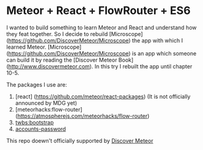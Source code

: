 # Meteor + React + FlowRouter + ES6

I wanted to build something to learn Meteor and React and understand how they feat together. So I decide to
rebuild [Microscope] (https://github.com/DiscoverMeteor/Microscope) the app with which I learned Meteor.
[Microscope] (https://github.com/DiscoverMeteor/Microscope) is an app which someone can build it by reading the [Discover Meteor Book] (http://www.discovermeteor.com).
In this try I rebuilt the app until chapter 10-5.

The packages I use are:

1. [react] (https://github.com/meteor/react-packages) (It is not officially announced by MDG yet)
2. [meteorhacks:flow-router] (https://atmospherejs.com/meteorhacks/flow-router)
3. [twbs:bootstrap](https://atmospherejs.com/twbs/bootstrap)
4. [accounts-password](https://atmospherejs.com/meteor/accounts-password)


This repo doewn't officially supported by [Discover Meteor](http://www.discovermeteor.com)
